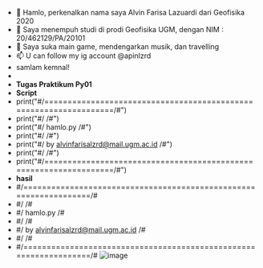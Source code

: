 - 👋 Hamlo, perkenalkan nama saya Alvin Farisa Lazuardi dari Geofisika 2020
- 👀 Saya menempuh studi di prodi Geofisika UGM, dengan NIM : 20/462129/PA/20101
- 🌱 Saya suka main game, mendengarkan musik, dan travelling
- 📫 U can follow my ig account @apinlzrd
- samlam kemnal!
- 
- **Tugas Praktikum Py01**
- **Script**
- print("#/==================================================================/#")
- print("#/                                                                  /#")
- print("#/                         hamlo.py                                 /#")
- print("#/                                                                  /#")
- print("#/               by alvinfarisalzrd@mail.ugm.ac.id                  /#")
- print("#/                                                                  /#")
- print("#/==================================================================/#")
- **hasil**
- #/==================================================================/#
- #/                                                                  /#
- #/                         hamlo.py                                 /#
- #/                                                                  /#
- #/               by alvinfarisalzrd@mail.ugm.ac.id                  /#
- #/                                                                  /#
- #/==================================================================/#
![image](https://user-images.githubusercontent.com/82928231/115526422-37e05e80-a2ba-11eb-952c-d2659460d1d2.png)

<!---
AlvinFarisa/AlvinFarisa is a ✨ special ✨ repository because its `README.md` (this file) appears on your GitHub profile.
You can click the Preview link to take a look at your changes.
--->
